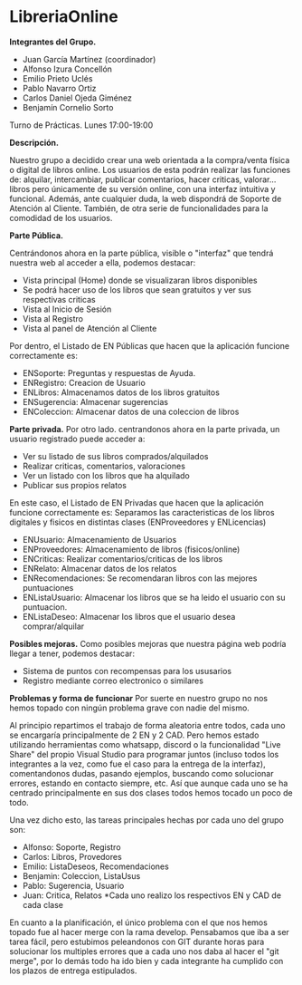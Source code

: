 # LibreriaOnline

**Integrantes del Grupo.**

  - Juan García Martínez (coordinador) 
  - Alfonso Izura Concellón
  - Emilio Prieto Uclés
  - Pablo Navarro Ortiz
  - Carlos Daniel Ojeda Giménez
  - Benjamín Cornelio Sorto

Turno de Prácticas.
  Lunes 17:00-19:00


**Descripción.**

  Nuestro grupo a decidido crear una web orientada a la compra/venta física o digital de libros online. Los usuarios de esta podrán realizar las funciones de: alquilar, intercambiar, publicar comentarios, hacer criticas, valorar...   libros pero únicamente de su versión online, con una interfaz intuitiva y funcional. Además, ante cualquier duda, la web dispondrá de Soporte de Atención al Cliente. También, de otra serie de funcionalidades para la comodidad de los usuarios.

  

**Parte Pública.**

Centrándonos ahora en la parte pública, visible o "interfaz" que tendrá nuestra web al acceder a ella, podemos destacar:
 - Vista principal (Home) donde se visualizaran libros disponibles
 - Se podrá hacer uso de los libros que sean gratuitos y ver sus respectivas criticas
 - Vista al Inicio de Sesión
 - Vista al Registro
 - Vista al panel de Atención al Cliente

Por dentro, el Listado de EN Públicas que hacen que la aplicación funcione correctamente es:
 - ENSoporte: Preguntas y respuestas de Ayuda.
 - ENRegistro: Creacion de Usuario
 - ENLibros: Almacenamos datos de los libros gratuitos
 - ENSugerencia: Almacenar sugerencias
 - ENColeccion: Almacenar datos de una coleccion de libros
 
 
**Parte privada.**
  Por otro lado. centrandonos ahora en la parte privada, un usuario registrado puede acceder a:
   - Ver su listado de sus libros comprados/alquilados
   - Realizar criticas, comentarios, valoraciones
   - Ver un listado con los libros que ha alquilado
   - Publicar sus propios relatos
 
En este caso, el Listado de EN Privadas que hacen que la aplicación funcione correctamente es:
  Separamos las caracteristicas de los libros digitales y fisicos en distintas clases (ENProveedores y ENLicencias)
  - ENUsuario: Almacenamiento de Usuarios
  - ENProveedores: Almacenamiento de libros (fisicos/online)
  - ENCriticas: Realizar comentarios/criticas de los libros
  - ENRelato: Almacenar datos de los relatos
  - ENRecomendaciones: Se recomendaran libros con las mejores puntuaciones
  - ENListaUsuario: Almacenar los libros que se ha leido el usuario con su puntuacion. 
  - ENListaDeseo: Almacenar los libros que el usuario desea comprar/alquilar
  
**Posibles mejoras.**
Como posibles mejoras que nuestra página web podría llegar a tener, podemos destacar:
  - Sistema de puntos con recompensas para los ususarios
  - Registro mediante correo electronico o similares
 
**Problemas y forma de funcionar**
Por suerte en nuestro grupo no nos hemos topado con ningún problema grave con nadie del mismo.

Al principio repartimos el trabajo de forma aleatoria entre todos, cada uno se encargaría principalmente de 2 EN y 2 CAD. Pero hemos estado utilizando herramientas como whatsapp, discord o la funcionalidad "Live Share" del propio Visual Studio para programar juntos (incluso todos los integrantes a la vez, como fue el caso para la entrega de la interfaz), comentandonos dudas, pasando ejemplos, buscando como solucionar errores, estando en contacto siempre, etc. Así que aunque cada uno se ha centrado principalmente en sus dos clases todos hemos tocado un poco de todo.

Una vez dicho esto, las tareas principales hechas por cada uno del grupo son:

 - Alfonso: Soporte, Registro
 - Carlos: Libros, Provedores
 - Emilio: ListaDeseos, Recomendaciones
 - Benjamin: Coleccion,  ListaUsus
 - Pablo: Sugerencia, Usuario
 - Juan: Critica, Relatos
*Cada uno realizo los respectivos EN y CAD de cada clase

En cuanto a la planificación, el único problema con el que nos hemos topado fue al hacer merge con la rama develop. Pensabamos que iba a ser tarea fácil, pero estubimos peleandonos con GIT durante horas para solucionar los multiples errores que a cada uno nos daba al hacer el "git merge", por lo demás todo ha ido bien y cada integrante ha cumplido con los plazos de entrega estipulados.
